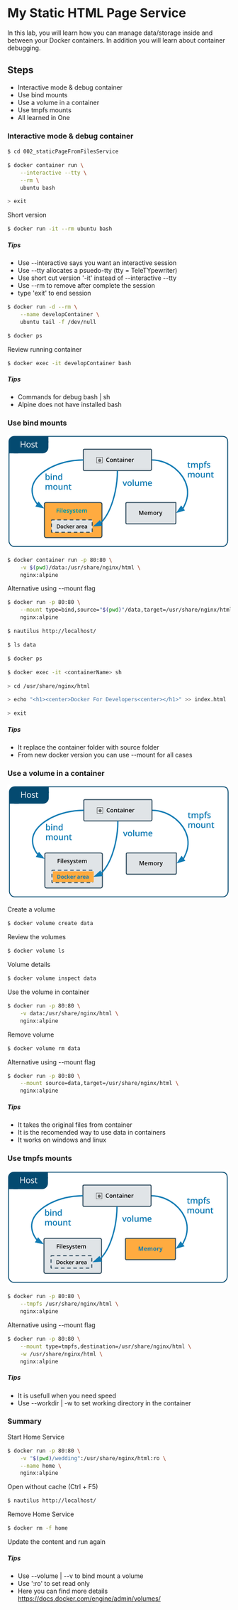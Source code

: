 # My Static HTML Page Service

In this lab, you will learn how you can manage data/storage inside and between your Docker containers. In addition you will learn about container debugging.

## Steps

- Interactive mode & debug container
- Use bind mounts
- Use a volume in a container
- Use tmpfs mounts
- All learned in One

### Interactive mode & debug container

```sh
$ cd 002_staticPageFromFilesService
```

```sh
$ docker container run \
    --interactive --tty \
    --rm \
    ubuntu bash
```

```sh
> exit
```

Short version
```sh
$ docker run -it --rm ubuntu bash
```

##### Tips
- Use --interactive says you want an interactive session
- Use --tty allocates a psuedo-tty (tty = TeleTYpewriter)
- Use short cut version '-it' instead of --interactive --tty
- Use --rm to remove after complete the session
- type 'exit' to end session

```sh
$ docker run -d --rm \
    --name developContainer \
    ubuntu tail -f /dev/null
```

```sh
$ docker ps
```

Review running container
```sh
$ docker exec -it developContainer bash
```

##### Tips
- Commands for debug bash | sh
- Alpine does not have installed bash

### Use bind mounts
![types-of-mounts-bind](assets/types-of-mounts-bind.png)

```sh
$ docker container run -p 80:80 \
    -v $(pwd)/data:/usr/share/nginx/html \
    nginx:alpine
```

Alternative using --mount flag
```sh
$ docker run -p 80:80 \
    --mount type=bind,source="$(pwd)"/data,target=/usr/share/nginx/html \
    nginx:alpine
```

```sh
$ nautilus http://localhost/
```

```sh
$ ls data
```

```sh
$ docker ps
```

```sh
$ docker exec -it <containerName> sh
```

```sh
> cd /usr/share/nginx/html
```

```sh
> echo "<h1><center>Docker For Developers<center></h1>" >> index.html
```

```sh
> exit
```

##### Tips
- It replace the container folder with source folder
- From new docker version you can use --mount for all cases

### Use a volume in a container
![types-of-mounts-volume](assets/types-of-mounts-volume.png)

Create a volume
```sh
$ docker volume create data
```

Review the volumes
```sh
$ docker volume ls
```

Volume details
```sh
$ docker volume inspect data
```

Use the volume in container
```sh
$ docker run -p 80:80 \
    -v data:/usr/share/nginx/html \
    nginx:alpine
```

Remove volume
```sh
$ docker volume rm data
```

Alternative using --mount flag
```sh
$ docker run -p 80:80 \
    --mount source=data,target=/usr/share/nginx/html \
    nginx:alpine
```

##### Tips
- It takes the original files from container
- It is the recomended way to use data in containers
- It works on windows and linux

### Use tmpfs mounts
![types-of-mounts-tmpfs](assets/types-of-mounts-tmpfs.png)

```sh
$ docker run -p 80:80 \
    --tmpfs /usr/share/nginx/html \
    nginx:alpine
```

Alternative using --mount flag
```sh
$ docker run -p 80:80 \
    --mount type=tmpfs,destination=/usr/share/nginx/html \
    -w /usr/share/nginx/html \
    nginx:alpine
```

##### Tips
- It is usefull when you need speed
- Use --workdir | -w to set working directory in the container

### Summary

Start Home Service
```sh
$ docker run -p 80:80 \
    -v "$(pwd)/wedding":/usr/share/nginx/html:ro \
    --name home \
    nginx:alpine
```

Open without cache (Ctrl + F5)
```sh
$ nautilus http://localhost/
```

Remove Home Service
```sh
$ docker rm -f home
```

Update the content and run again

##### Tips
- Use --volume | --v to bind mount a volume
- Use ':ro' to set read only
- Here you can find more details https://docs.docker.com/engine/admin/volumes/
